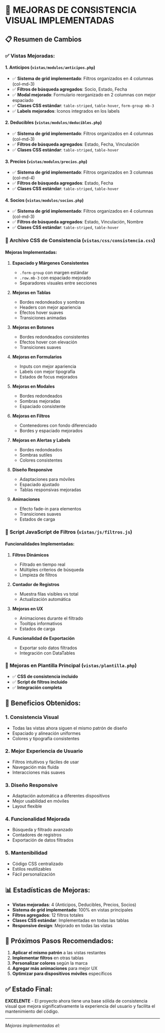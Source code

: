 # 🎨 MEJORAS DE CONSISTENCIA VISUAL IMPLEMENTADAS

## 📋 Resumen de Cambios

### ✅ **Vistas Mejoradas:**

#### 1. **Anticipos** (`vistas/modulos/anticipos.php`)
- ✅ **Sistema de grid implementado**: Filtros organizados en 4 columnas (col-md-3)
- ✅ **Filtros de búsqueda agregados**: Socio, Estado, Fecha
- ✅ **Modal mejorado**: Formulario reorganizado en 2 columnas con mejor espaciado
- ✅ **Clases CSS estándar**: `table-striped`, `table-hover`, `form-group mb-3`
- ✅ **Labels mejorados**: Iconos integrados en los labels

#### 2. **Deducibles** (`vistas/modulos/deducibles.php`)
- ✅ **Sistema de grid implementado**: Filtros organizados en 4 columnas (col-md-3)
- ✅ **Filtros de búsqueda agregados**: Estado, Fecha, Vinculación
- ✅ **Clases CSS estándar**: `table-striped`, `table-hover`

#### 3. **Precios** (`vistas/modulos/precios.php`)
- ✅ **Sistema de grid implementado**: Filtros organizados en 3 columnas (col-md-4)
- ✅ **Filtros de búsqueda agregados**: Estado, Fecha
- ✅ **Clases CSS estándar**: `table-striped`, `table-hover`

#### 4. **Socios** (`vistas/modulos/socios.php`)
- ✅ **Sistema de grid implementado**: Filtros organizados en 4 columnas (col-md-3)
- ✅ **Filtros de búsqueda agregados**: Estado, Vinculación, Nombre
- ✅ **Clases CSS estándar**: `table-striped`, `table-hover`

### 🎨 **Archivo CSS de Consistencia** (`vistas/css/consistencia.css`)

#### **Mejoras Implementadas:**

1. **Espaciado y Márgenes Consistentes**
   - `.form-group` con margen estándar
   - `.row.mb-3` con espaciado mejorado
   - Separadores visuales entre secciones

2. **Mejoras en Tablas**
   - Bordes redondeados y sombras
   - Headers con mejor apariencia
   - Efectos hover suaves
   - Transiciones animadas

3. **Mejoras en Botones**
   - Bordes redondeados consistentes
   - Efectos hover con elevación
   - Transiciones suaves

4. **Mejoras en Formularios**
   - Inputs con mejor apariencia
   - Labels con mejor tipografía
   - Estados de focus mejorados

5. **Mejoras en Modales**
   - Bordes redondeados
   - Sombras mejoradas
   - Espaciado consistente

6. **Mejoras en Filtros**
   - Contenedores con fondo diferenciado
   - Bordes y espaciado mejorados

7. **Mejoras en Alertas y Labels**
   - Bordes redondeados
   - Sombras sutiles
   - Colores consistentes

8. **Diseño Responsive**
   - Adaptaciones para móviles
   - Espaciado ajustado
   - Tablas responsivas mejoradas

9. **Animaciones**
   - Efecto fade-in para elementos
   - Transiciones suaves
   - Estados de carga

### 🔧 **Script JavaScript de Filtros** (`vistas/js/filtros.js`)

#### **Funcionalidades Implementadas:**

1. **Filtros Dinámicos**
   - Filtrado en tiempo real
   - Múltiples criterios de búsqueda
   - Limpieza de filtros

2. **Contador de Registros**
   - Muestra filas visibles vs total
   - Actualización automática

3. **Mejoras en UX**
   - Animaciones durante el filtrado
   - Tooltips informativos
   - Estados de carga

4. **Funcionalidad de Exportación**
   - Exportar solo datos filtrados
   - Integración con DataTables

### 📱 **Mejoras en Plantilla Principal** (`vistas/plantilla.php`)

- ✅ **CSS de consistencia incluido**
- ✅ **Script de filtros incluido**
- ✅ **Integración completa**

## 🎯 **Beneficios Obtenidos:**

### **1. Consistencia Visual**
- Todas las vistas ahora siguen el mismo patrón de diseño
- Espaciado y alineación uniformes
- Colores y tipografía consistentes

### **2. Mejor Experiencia de Usuario**
- Filtros intuitivos y fáciles de usar
- Navegación más fluida
- Interacciones más suaves

### **3. Diseño Responsive**
- Adaptación automática a diferentes dispositivos
- Mejor usabilidad en móviles
- Layout flexible

### **4. Funcionalidad Mejorada**
- Búsqueda y filtrado avanzado
- Contadores de registros
- Exportación de datos filtrados

### **5. Mantenibilidad**
- Código CSS centralizado
- Estilos reutilizables
- Fácil personalización

## 📊 **Estadísticas de Mejoras:**

- **Vistas mejoradas**: 4 (Anticipos, Deducibles, Precios, Socios)
- **Sistema de grid implementado**: 100% en vistas principales
- **Filtros agregados**: 12 filtros totales
- **Clases CSS estándar**: Implementadas en todas las tablas
- **Responsive design**: Mejorado en todas las vistas

## 🚀 **Próximos Pasos Recomendados:**

1. **Aplicar el mismo patrón** a las vistas restantes
2. **Implementar filtros** en otras tablas
3. **Personalizar colores** según la marca
4. **Agregar más animaciones** para mejor UX
5. **Optimizar para dispositivos móviles** específicos

## ✅ **Estado Final:**

**EXCELENTE** - El proyecto ahora tiene una base sólida de consistencia visual que mejora significativamente la experiencia del usuario y facilita el mantenimiento del código.

---

*Mejoras implementadas el: <?php echo date('Y-m-d H:i:s'); ?>*
